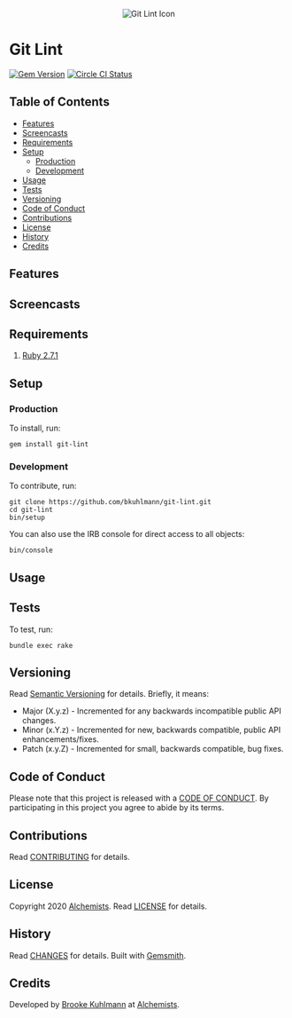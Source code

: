 <p align="center">
  <img src="git-lint.png" alt="Git Lint Icon"/>
</p>

# Git Lint

[![Gem Version](https://badge.fury.io/rb/git-lint.svg)](http://badge.fury.io/rb/git-lint)
[![Circle CI Status](https://circleci.com/gh/bkuhlmann/git-lint.svg?style=svg)](https://circleci.com/gh/bkuhlmann/git-lint)

<!-- Tocer[start]: Auto-generated, don't remove. -->

## Table of Contents

  - [Features](#features)
  - [Screencasts](#screencasts)
  - [Requirements](#requirements)
  - [Setup](#setup)
    - [Production](#production)
    - [Development](#development)
  - [Usage](#usage)
  - [Tests](#tests)
  - [Versioning](#versioning)
  - [Code of Conduct](#code-of-conduct)
  - [Contributions](#contributions)
  - [License](#license)
  - [History](#history)
  - [Credits](#credits)

<!-- Tocer[finish]: Auto-generated, don't remove. -->

## Features

## Screencasts

## Requirements

1. [Ruby 2.7.1](https://www.ruby-lang.org)

## Setup

### Production

To install, run:

    gem install git-lint


### Development

To contribute, run:

    git clone https://github.com/bkuhlmann/git-lint.git
    cd git-lint
    bin/setup

You can also use the IRB console for direct access to all objects:

    bin/console

## Usage

## Tests

To test, run:

    bundle exec rake

## Versioning

Read [Semantic Versioning](https://semver.org) for details. Briefly, it means:

- Major (X.y.z) - Incremented for any backwards incompatible public API changes.
- Minor (x.Y.z) - Incremented for new, backwards compatible, public API enhancements/fixes.
- Patch (x.y.Z) - Incremented for small, backwards compatible, bug fixes.

## Code of Conduct

Please note that this project is released with a [CODE OF CONDUCT](CODE_OF_CONDUCT.md). By
participating in this project you agree to abide by its terms.

## Contributions

Read [CONTRIBUTING](CONTRIBUTING.md) for details.

## License

Copyright 2020 [Alchemists](https://www.alchemists.io).
Read [LICENSE](LICENSE.md) for details.

## History

Read [CHANGES](CHANGES.md) for details.
Built with [Gemsmith](https://github.com/bkuhlmann/gemsmith).

## Credits

Developed by [Brooke Kuhlmann](https://www.alchemists.io) at
[Alchemists](https://www.alchemists.io).
